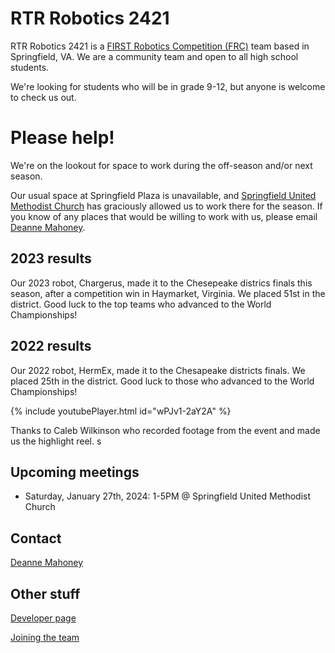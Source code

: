 # RTR Robotics 2421

RTR Robotics 2421 is a [FIRST Robotics Competition (FRC)](https://www.firstinspires.org/robotics/frc) team based in Springfield, VA. We are a community team and open to all high school students. 

We're looking for students who will be in grade 9-12, but anyone is welcome to check us out.

# Please help!

We're on the lookout for space to work during the off-season and/or next season.

Our usual space at Springfield Plaza is unavailable, and [Springfield United Methodist Church](https://maps.app.goo.gl/gniPeEpstnMLA1E6A) has graciously allowed us to work there for the season. If you know of any places that would be willing to work with us, please email [Deanne Mahoney](mailto:first2421@gmail.com). 

## 2023 results

Our 2023 robot, Chargerus, made it to the Chesepeake districs finals this season, after a competition win in Haymarket, Virginia. We placed 51st in the district. Good luck to the top teams who advanced to the World Championships!

## 2022 results

Our 2022 robot, HermEx, made it to the Chesapeake districts finals. We placed 25th in the district. Good luck to those who advanced to the World Championships!

{% include youtubePlayer.html id="wPJv1-2aY2A" %}

Thanks to Caleb Wilkinson who recorded footage from the event and made us the highlight reel.
s
## Upcoming meetings
* Saturday, January 27th, 2024: 1-5PM @ Springfield United Methodist Church


## Contact

[Deanne Mahoney](mailto:first2421@gmail.com)

## Other stuff
[Developer page](/developers)

[Joining the team](/welcome)
